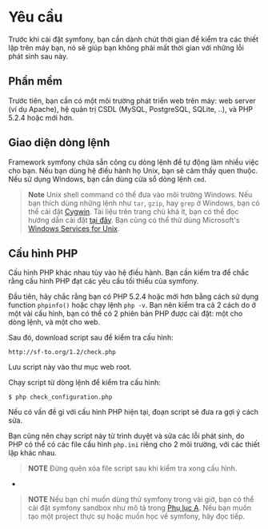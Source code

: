 Yêu cầu
=============

Trước khi cài đặt symfony, bạn cần dành chút thời gian để kiểm tra các thiết lập trên máy bạn, nó sẽ giúp bạn không phải mất thời gian với những lỗi phát sinh sau này.

Phần mềm
---------

Trước tiên, bạn cần có một môi trường phát triển web trên máy: web server (ví dụ Apache), hệ quản trị CSDL (MySQL, PostgreSQL, SQLite, ..), và PHP 5.2.4 hoặc mới hơn.

Giao diện dòng lệnh
----------------------

Framework symfony chứa sẵn công cụ dòng lệnh để tự động làm nhiều việc cho bạn. Nếu bạn dùng hệ điều hành họ Unix, bạn sẽ cảm thấy quen thuộc. Nếu sử dụng Windows, bạn cần dùng cửa sổ dòng lệnh `cmd`.

>**Note**
>Unix shell command có thể đưa vào môi trường Windows.
>Nếu bạn thích dùng những lệnh như `tar`, `gzip`, hay `grep` ở Windows, bạn
>có thể cài đặt [Cygwin](http://cygwin.com/).  Tài liệu trên trang chủ khá ít,
>bạn có thể đọc hướng dẫn cài đặt
>[tại đây](http://www.soe.ucsc.edu/~you/notes/cygwin-install.html).
>Bạn cũng có thể thử dùng Microsoft's
>[Windows Services for Unix](http://technet.microsoft.com/en-gb/interopmigration/bb380242.aspx).

Cấu hình PHP
-----------------

Cấu hình PHP khác nhau tùy vào hệ điều hành. Bạn cần kiểm tra để chắc rằng cấu hình PHP đạt các yêu cầu tối thiểu của symfony.

Đầu tiên, hãy chắc rằng bạn có PHP 5.2.4 hoặc mới hơn bằng cách sử dụng function
`phpinfo()` hoặc chạy lệnh `php -v`. Bạn nên kiểm tra cả 2 cách do ở một vài cấu hình, bạn có thể có 2 phiên bản PHP được cài đặt: một cho dòng lệnh, và một cho web.

Sau đó, download script sau để kiểm tra cấu hình:

    http://sf-to.org/1.2/check.php

Lưu script này vào thư mục web root.

Chạy script từ dòng lệnh để kiểm tra cấu hình:

    $ php check_configuration.php

Nếu có vấn đề gì với cấu hình PHP hiện tại, đoạn script sẽ đưa ra gợi ý cách sửa.

Bạn cũng nên chạy script này từ trình duyệt và sửa các lỗi phát sinh, do PHP có thể có các file cấu hình `php.ini` riêng cho 2 môi trường, với các thiết lập khác nhau.

>**NOTE**
>Đừng quên xóa file script sau khi kiểm tra xong cấu hình.

-

>**NOTE**
>Nếu bạn chỉ muốn dùng thử symfony trong vài giờ, bạn có thể cài đặt
>symfony sandbox như mô tả trong [Phụ lục A](A-The-Sandbox). Nếu bạn muốn tạo
>một project thực sự hoặc muốn học về
>symfony, hãy đọc tiếp.
